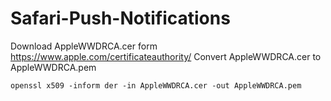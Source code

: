 Safari-Push-Notifications
=========================

Download AppleWWDRCA.cer form https://www.apple.com/certificateauthority/
Convert AppleWWDRCA.cer to AppleWWDRCA.pem
```
openssl x509 -inform der -in AppleWWDRCA.cer -out AppleWWDRCA.pem
```